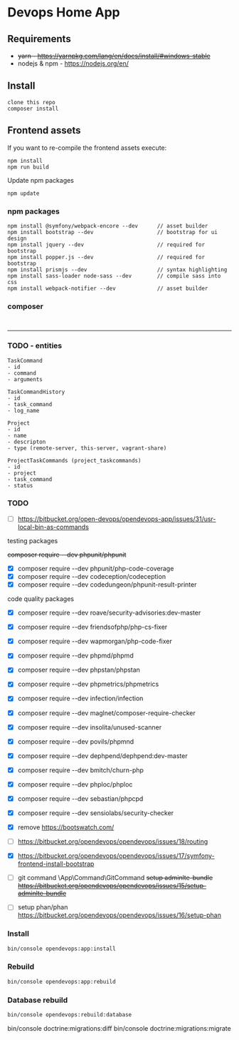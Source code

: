 # Devops Home App

## Requirements

- <del>yarn    - https://yarnpkg.com/lang/en/docs/install/#windows-stable
- nodejs & npm - https://nodejs.org/en/


## Install

```
clone this repo
composer install
```

## Frontend assets

If you want to re-compile the frontend assets execute:
```
npm install
npm run build
```

Update npm packages
```
npm update
```



### npm packages

```
npm install @symfony/webpack-encore --dev      // asset builder
npm install bootstrap --dev                    // bootstrap for ui design
npm install jquery --dev                       // required for bootstrap
npm install popper.js --dev                    // required for bootstrap
npm install prismjs --dev                      // syntax highlighting
npm install sass-loader node-sass --dev        // compile sass into css
npm install webpack-notifier --dev             // asset builder
```



### composer

```


```

----

### TODO - entities


```
TaskCommand
- id
- command
- arguments

TaskCommandHistory
- id
- task_command
- log_name

Project
- id
- name
- descripton
- type (remote-server, this-server, vagrant-share)

ProjectTaskCommands (project_taskcommands)
- id
- project
- task_command
- status

```



### TODO





- [ ] https://bitbucket.org/open-devops/opendevops-app/issues/31/usr-local-bin-as-commands

testing packages

<del>composer require --dev phpunit/phpunit</del>
- [x] composer require --dev phpunit/php-code-coverage
- [x] composer require --dev codeception/codeception
- [x] composer require --dev codedungeon/phpunit-result-printer

code quality packages

- [x] composer require --dev roave/security-advisories:dev-master
- [x] composer require --dev friendsofphp/php-cs-fixer
- [x] composer require --dev wapmorgan/php-code-fixer
- [x] composer require --dev phpmd/phpmd
- [x] composer require --dev phpstan/phpstan
- [x] composer require --dev phpmetrics/phpmetrics
- [x] composer require --dev infection/infection
- [x] composer require --dev maglnet/composer-require-checker
- [X] composer require --dev insolita/unused-scanner
- [x] composer require --dev povils/phpmnd
- [x] composer require --dev dephpend/dephpend:dev-master
- [x] composer require --dev bmitch/churn-php
- [x] composer require --dev phploc/phploc
- [x] composer require --dev sebastian/phpcpd
- [x] composer require --dev sensiolabs/security-checker



- [x] remove https://bootswatch.com/
- [ ] https://bitbucket.org/opendevops/opendevops/issues/18/routing
- [x] https://bitbucket.org/opendevops/opendevops/issues/17/symfony-frontend-install-bootstrap


- [ ] git command \App\Command\GitCommand
<del>setup adminlte-bundle https://bitbucket.org/opendevops/opendevops/issues/15/setup-adminlte-bundle</del>
- [ ] setup phan/phan https://bitbucket.org/opendevops/opendevops/issues/16/setup-phan






### Install

```bash
bin/console opendevops:app:install
```


### Rebuild

```bash
bin/console opendevops:app:rebuild
```

### Database rebuild

```bash
bin/console opendevops:rebuild:database
```


bin/console doctrine:migrations:diff
bin/console doctrine:migrations:migrate
